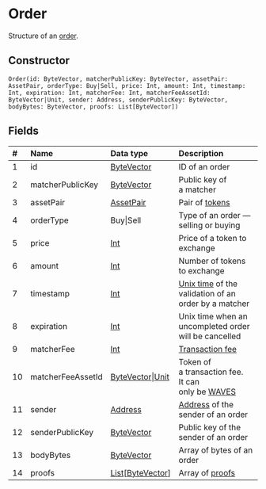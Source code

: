 # Order

Structure of an [order](/blockchain/binary-format/order-binary-format.md).

## Constructor

``` ride
Order(id: ByteVector, matcherPublicKey: ByteVector, assetPair: AssetPair, orderType: Buy|Sell, price: Int, amount: Int, timestamp: Int, expiration: Int, matcherFee: Int, matcherFeeAssetId: ByteVector|Unit, sender: Address, senderPublicKey: ByteVector, bodyBytes: ByteVector, proofs: List[ByteVector])
```

## Fields

|   #   | Name | Data type | Description |
| :--- | :--- | :--- | :--- |
| 1 | id | [ByteVector](/ride/data-types/byte-vector.md) | ID of an order |
| 2 | matcherPublicKey | [ByteVector](/ride/data-types/byte-vector.md) | Public key of a matcher |
| 3 | assetPair | [AssetPair](/ride/structures/common-structures/asset-pair.md) | Pair of [tokens](/blockchain/token.md) |
| 4 | orderType | Buy&#124;Sell | Type of an order — selling or buying |
| 5 | price | [Int](/ride/data-types/int.md) | Price of a token to exchange |
| 6 | amount | [Int](/ride/data-types/int.md) | Number of tokens to exchange |
| 7 | timestamp | [Int](/ride/data-types/int.md) | [Unix time](https://en.wikipedia.org/wiki/Unix-time) of the validation of an order by a matcher  |
| 8 | expiration | [Int](/ride/data-types/int.md) | Unix time when an uncompleted order will be cancelled |
| 9 | matcherFee | [Int](/ride/data-types/int.md) | [Transaction fee](/blockchain/transaction/transaction-fee.md) |
| 10 | matcherFeeAssetId | [ByteVector](/ride/data-types/byte-vector.md)&#124;[Unit](/ride/data-types/unit.md) | Token of a transaction fee.<br>It can only be [WAVES](/blockchain/token/waves.md) |
| 11 | sender | [Address](/ride/structures/common-structures/address.md) | [Address](/blockchain/account/address.md) of the sender of an order |
| 12 | senderPublicKey | [ByteVector](/ride/data-types/byte-vector.md) | Public key of the sender of an order |
| 13 | bodyBytes | [ByteVector](/ride/data-types/byte-vector.md) | Array of bytes of an order |
| 14 | proofs | [List](/ride/data-types/list.md)[[ByteVector](/ride/data-types/byte-vector.md)] | Array of [proofs](/blockchain/transaction/transaction-proof.md) |

